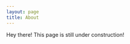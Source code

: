 ```yaml
---
layout: page
title: About
---
```


<p class="message">
  Hey there! This page is still under construction!
</p>

